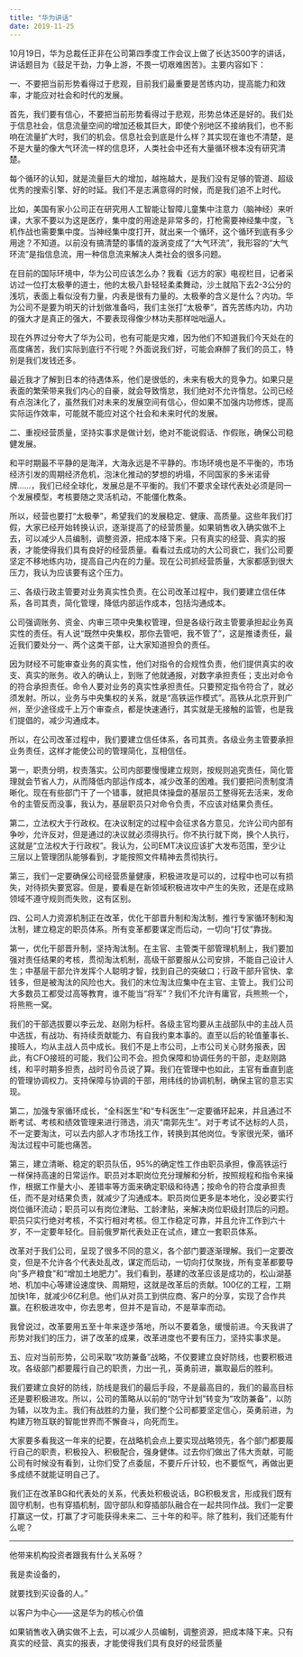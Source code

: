 ```yaml
---
title: "华为讲话"
date: 2019-11-25
---
```


10月19日，华为总裁任正非在公司第四季度工作会议上做了长达3500字的讲话，讲话题目为《鼓足干劲，力争上游，不畏一切艰难困苦》。主要内容如下：



一、不要把当前形势看得过于悲观，目前我们最重要是苦练内功，提高能力和效率，才能应对社会和时代的发展。



首先，我们要有信心，不要把当前形势看得过于悲观，形势总体还是好的。我们处于信息社会，信息流量空间的增加还极其巨大，即使个别地区不接纳我们，也不影响在流量扩大时，我们的机会。信息社会到底是什么样？其实现在谁也不清楚，是不是大量的像大气环流一样的信息环，人类社会中还有大量循环根本没有研究清楚。



每个循环的认知，就是流量巨大的增加，越拖越大，是我们没有足够的管道、超级优秀的搜索引擎、好的时延。我们不是志满意得的时候，而是我们追不上时代。



比如，美国有家小公司正在研究用人工智能让智障儿童集中注意力（脑神经）来听课，大家不要以为这是医疗，集中度的用途是非常多的，打枪需要神经集中度，飞机作战也需要集中度。当神经集中度打开，就出来一个循环，这个循环到底有多少用途？不知道。以前没有搞清楚的事情的漩涡变成了“大气环流”，我形容的“大气环流”是指信息流，用一种信息流来解决人类社会的很多问题。



在目前的国际环境中，华为公司应该怎么办？我看《远方的家》电视栏目，记者采访过一位打太极拳的道士，他的太极八卦轻轻柔柔舞动，沙土就陷下去2-3公分的浅坑，表面上看似没有力量，内表是很有力量的。太极拳的含义是什么？内功。华为公司不是要为明天的计划做准备吗，我们主张打“太极拳”，首先苦练内功，内功的强大才是真正的强大，不要表现得像少林功夫那样咄咄逼人。



现在外界过分夸大了华为公司，也有可能是灾难，因为他们不知道我们今天处在的高度痛苦，我们实际到底行不行呢？外面说我们好，可能会麻醉了我们的员工，特别是我们发钱还多。



最近我才了解到日本的待遇体系，他们是很低的，未来有极大的竞争力。如果只是表面的繁荣带来我们内心的自豪，就会导致惰怠，我们绝对不允许惰怠。公司已经有点泡沫化了，虽然我们对未来的发展空间有信心，但如果不加强内功修炼，提高实际运作效率，可能就不能应对这个社会和未来时代的发展。



二、重视经营质量，坚持实事求是做计划，绝对不能说假话、作假账，确保公司稳健发展。



和平时期最不平静的是海洋，大海永远是不平静的。市场环境也是不平衡的，市场经济引发的周期经济危机，泡沫化推动的梦想的坍塌，不同国家的多米诺骨牌……，我们已经全球化，发展总是不平衡的。我们不要求全球代表处必须是同一个发展模型，考核要随之灵活机动，不能僵化教条。



所以，经营也要打“太极拳”，希望我们的发展稳定、健康、高质量。这些年我们打假，大家已经开始转换认识，逐渐提高了的经营质量。如果销售收入确实做不上去，可以减少人员编制，调整资源，把成本降下来。只有真实的经营、真实的报表，才能使得我们具有良好的经营质量。看看过去成功的大公司衰亡，我们公司要坚定不移地练内功，提高自己内在的力量。现在公司抓经营质量，大家都感到很大压力，我认为应该要有这个压力。



三、各级行政主管要对业务真实性负责。在公司改革过程中，我们要建立信任体系，各司其责，简化管理，降低内部运作成本，包括沟通成本。



公司强调账务、资金、内审三项中央集权管理，但是各级行政主管要承担起业务真实性的责任。有人说“既然中央集权，那你去管吧，我不管了”，这是推诿责任，最近我们要处分一、两个这类干部，让大家知道担负的责任。



因为财经不可能审查业务的真实性，他们对指令的合规性负责，他们提供真实的收支、真实的账务。收入的确认上，到账了他就通报，对数字承担责任；支出对命令的符合承担责任。命令人要对业务的真实性承担责任。只要预定指令符合了，就必须发射。所以，业务与中央集权的关系，就是“高铁运作模式”。高铁从北京开到广州，至少途径成千上万个审查点，都是快速通行，其实就是无接触的监管，也是我们提倡的，减少沟通成本。



所以，在公司改革过程中，我们要建立信任体系，各司其责。各级业务主管要承担业务责任，这样才能使公司的管理简化，互相信任。



第一，职责分明，权责落实。公司内部要慢慢建立规则，按规则追究责任，简化管理就会节省人力，从而降低内部运作成本，减少改革的困难。我们要把问责制度清晰化。现在有些部门干了一个错事，就把具体操盘的基层员工整得死去活来，发命令的主管反而没事，我认为，基层职员只对命令负责，不应该对结果负责任。



第二，立法权大于行政权。在决议制定的过程中会征求各方意见，允许公司内部有争吵，允许反对，但是通过的决议就必须得执行。你不执行就下岗，换个人执行，这就是“立法权大于行政权”。我认为，公司EMT决议应该扩大发布范围，至少让三层以上管理团队能够看到，才能按照文件精神去贯彻执行。



第三，我们一定要确保公司经营质量健康，积极进攻是可以的，过程中也可以有损失，对待损失要宽容。但是，要看是在新领域积极进攻中产生的失败，还是在成熟领域不遵守规则而失败，这有区别。



四、公司人力资源机制正在改革，优化干部晋升制和淘汰制，推行专家循环制和淘汰制，建立稳定的职员体系。所有变革都要谋定而后动，一切向“打仗”靠拢。



第一，优化干部晋升制，坚持淘汰制。在主官、主管类干部管理机制上，我们要加强对责任结果的考核，贯彻淘汰机制，高级干部要服从公司安排，不能自己设计人生；中基层干部允许发挥个人聪明才智，找到自己的突破口；行政干部升官快、拿钱多，但是被淘汰的风险也大。我们的末位淘汰应集中在主官、主管上。我们公司大多数员工都受过高等教育，谁不能当“将军”？我们不允许有庸官，兵熊熊一个，将熊熊一窝。



我们的干部选拔要以李云龙、赵刚为标杆。各级主官均要从主战部队中的主战人员中选拔，有战功、有持续贡献能力、有自我约束本事的。直至以后的轮值董事长、接班人，均从主战人员中成长。我们不是上市公司，上市公司关心财务报表，因此，有CFO接班的可能，我们公司不会。担负保障和协调任务的干部，走赵刚路线，和平时期多担责，战时司令员说了算。我们在管理中也如此，主官有垂直到底的管理协调权力。支持保障与协调的干部，用纬线的协调机制，确保主官的意志实现。



第二，加强专家循环成长，“全科医生”和“专科医生”一定要循环起来，并且通过不断考试、考核和绩效管理来进行筛选，消灭“南郭先生”。对于考试不达标的人员，不一定要淘汰，可以去内部人才市场找工作，转换到其他岗位。专家很光荣，循环淘汰过程中可能也痛苦。



第三，建立清晰、稳定的职员队伍，95%的确定性工作由职员承担，像高铁运行一样保持高速的日常运作。职员对本职岗位充分理解和分析，按照规程和指令来操作，根据工作量大小、差错率等方面来确定职级和待遇；按命令的符合度承担责任，而不是对结果负责，就减少了沟通成本。职员岗位更多是本地化，没必要实行岗位循环流动；职员可以有岗位津贴、工龄津贴，来解决岗位职级封顶后的问题。职员只实行绝对考核，不实行相对考核。但工作稳定可靠，并且允许工作到六十岁，不一定要年轻化。目前俄罗斯代表处正在试点，建立一套职员体系。



改革对于我们公司，呈现了很多不同的意义，各个部门要逐渐理解。我们一定要改变，但是不允许各个代表处乱改，谋定而后动，一切向打仗聚拢，所有变革都要导向“多产粮食”和“增加土地肥力”。我们看到，基建的改革应该是成功的，松山湖基地、机加中心等建设速度快、周期短，这就是改革后的贡献。100亿的工程，工期加快1年，就减少6亿利息。他们从对员工到供应商、客户的分享，实现了合作共赢。在积极进攻中，你去思考，但并不是盲动，不是草率而动。



我曾说过，改革要用五至十年来逐步落地，所以不要着急，缓慢前进。今天我讲了形势对我们的压力，讲了改革的成果，改革进度也不要有压力，坚持实事求是。



五、应对当前形势，公司采取“攻防兼备”战略，不仅要建立良好防线，也要积极进攻。各级部门都要履行自己的职责，力出一孔，英勇前进，赢取最后的胜利。



我们要建立良好的防线，防线是我们的最后手段，不是最高目的，我们的最高目标还是要积极进攻。所以，公司的策略从以前的“防守计划”转变为“攻防兼备”，以防为辅，以攻为主。我们有战胜的力量，我们整个公司都要坚定信心，英勇前进，为构建万物互联的智能世界而不懈奋斗，向死而生。



大家要多看我这一年来的纪要，在战略机会点上要实现战略领先，各个部门都要履行自己的职责，积极投入、积极配合，强身健体。过去你们做出了伟大贡献，可能公司有时候没有看到，让你们受了点委屈，不要斤斤计较，也不要怄气，再做出更多成绩不就能证明自己了。



我们正在改革BG和代表处的关系，代表处积极说话，BG积极发言，形成我们既有固守机制，也有穿插机制，固守部队和穿插部队融合在一起共同作战。我们一定要打赢这一仗，打赢了才可能获得未来二、三十年的和平。除了胜利，我们还能有什么呢？

---


他带来机构投资者跟我有什么关系呀？

我是卖设备的，

就要找到买设备的人。”



以客户为中心——这是华为的核心价值

如果销售收入确实做不上去，可以减少人员编制，调整资源，把成本降下来。只有真实的经营、真实的报表，才能使得我们具有良好的经营质量
